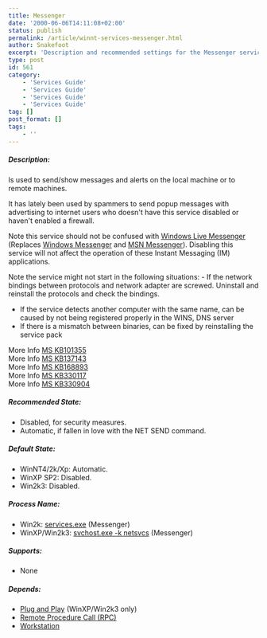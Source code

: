 ```yaml
---
title: Messenger
date: '2000-06-06T14:11:08+02:00'
status: publish
permalink: /article/winnt-services-messenger.html
author: Snakefoot
excerpt: 'Description and recommended settings for the Messenger service.'
type: post
id: 561
category:
    - 'Services Guide'
    - 'Services Guide'
    - 'Services Guide'
    - 'Services Guide'
tag: []
post_format: []
tags:
    - ''
---
```

##### Description:

 Is used to send/show messages and alerts on the local machine or to remote machines.  
  
 It has lately been used by spammers to send popup messages with advertising to internet users who doesn't have this service disabled or haven't enabled a firewall.  
  
 Note this service should not be confused with [Windows Live Messenger](http://messenger.live.com/) (Replaces [Windows Messenger](http://messenger.microsoft.com/) and [MSN Messenger](http://messenger.msn.com/)). Disabling this service will not affect the operation of these Instant Messaging (IM) applications.  
  
 Note the service might not start in the following situations: - If the network bindings between protocols and network adapter are screwed. Uninstall and reinstall the protocols and check the bindings.
- If the service detects another computer with the same name, can be caused by not being registered properly in the WINS, DNS server
- If there is a mismatch between binaries, can be fixed by reinstalling the service pack
 
 More Info [MS KB101355](http://support.microsoft.com/kb/101355 "Service Control Manager Event 7024 (2270) [Q101355]")  
 More Info [MS KB137143](http://support.microsoft.com/kb/137143 "WinPopup Utility Not Supported In Windows NT [Q137143]")  
 More Info [MS KB168893](http://support.microsoft.com/kb/168893 "Messenger Service of Windows [Q168893]")  
 More Info [MS KB330117](http://support.microsoft.com/kb/330117 "Running Both Windows Messenger and MSN Messenger 5.0 in Windows XP [Q330117]")  
 More Info [MS KB330904](http://support.microsoft.com/kb/330904 "Messenger Service Window That Contains an Internet Advertisement Appears [Q330904]")  
  
##### Recommended State:

- Disabled, for security measures.
- Automatic, if fallen in love with the NET SEND command.

##### Default State:

- WinNT4/2k/Xp: Automatic.
- WinXP SP2: Disabled.
- Win2k3: Disabled.

##### Process Name:

- Win2k: [services.exe](/article/winnt-services-wrapper.html) (Messenger)
- WinXP/Win2k3: [svchost.exe -k netsvcs](/article/winnt-services-wrapper.html) (Messenger)

##### Supports:

- None

##### Depends:

- [Plug and Play](/article/winnt-services-plugplay.html) (WinXP/Win2k3 only)
- [Remote Procedure Call (RPC)](/article/winnt-services-rpcss.html)
- [Workstation](/article/winnt-services-lanmanworkstation.html)